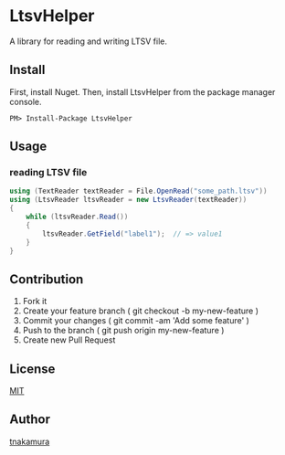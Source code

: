 # LtsvHelper

A library for reading and writing LTSV file.

## Install

First, install Nuget. Then, install LtsvHelper from the package manager console.

```
PM> Install-Package LtsvHelper
```

## Usage

### reading LTSV file

```c#
using (TextReader textReader = File.OpenRead("some_path.ltsv"))
using (LtsvReader ltsvReader = new LtsvReader(textReader))
{
    while (ltsvReader.Read())
    {
        ltsvReader.GetField("label1");  // => value1
    }
}
```

## Contribution

1. Fork it
2. Create your feature branch ( git checkout -b my-new-feature )
3. Commit your changes ( git commit -am 'Add some feature' )
4. Push to the branch ( git push origin my-new-feature )
5. Create new Pull Request

## License

[MIT](https://raw.githubusercontent.com/tnakamura/LtsvHelper/master/LICENSE)

## Author

[tnakamura](https://github.com/tnakamura)

